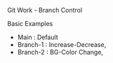 Git Work - Branch Control 

Basic Examples 

* Main : Default 
* Branch-1 : Increase-Decrease,
* Branch-2 : BG-Color Change,
